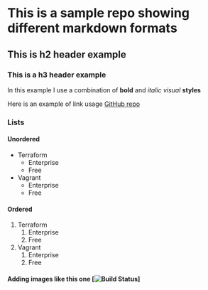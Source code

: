 # This is a sample repo showing different markdown formats

## This is h2 header example

### This is a h3 header example

In this example I use a combination of **bold** and _italic_ *visual* __styles__

Here is an example of link usage [GitHub repo](http://github.com/achuchulev/md_formats)

### Lists

#### Unordered 

* Terraform
  * Enterprise
  * Free
* Vagrant
  * Enterprise
  * Free
  
#### Ordered

1. Terraform
   1. Enterprise
   1. Free
1. Vagrant
   1. Enterprise
   1. Free

#### Adding images like this one [![Build Status](https://travis-ci.org/achuchulev/HelloUser.svg?branch=master)]
